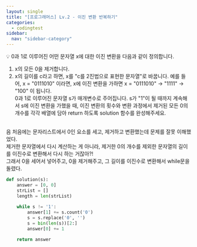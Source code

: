 ```yaml
---
layout: single
title: "[프로그래머스] Lv.2 - 이진 변환 반복하기"
categories:
  - codingtest
sidebar:
  nav: "sidebar-category"
---
```


💡 0과 1로 이루어진 어떤 문자열 x에 대한 이진 변환을 다음과 같이 정의합니다.
1. x의 모든 0을 제거합니다.
2. x의 길이를 c라고 하면, x를 "c를 2진법으로 표현한 문자열"로 바꿉니다.
예를 들어, x = "0111010" 이라면, x에 이진 변환을 가하면 x = "0111010" -> "1111" -> "100" 이 됩니다.<br />
0과 1로 이루어진 문자열 s가 매개변수로 주어집니다. s가 "1"이 될 때까지 계속해서 s에 이진 변환을 가했을 때, 이진 변환의 횟수와 변환 과정에서 제거된 모든 0의 개수를 각각 배열에 담아 return 하도록 solution 함수를 완성해주세요.
<br />
음 처음에는 문자리스트에서 0인 요소를 세고, 제거하고 변환했는데 문제를 잘못 이해했었다.<br />
제거한 문자열에서 다시 계산하는 게 아니라, 제거한 0의 개수를 제외한 문자열의 길이를 이진수로 변환해서 다시 하는 거잖아?!<br />
그래서 0을 세어서 넣어주고, 0을 제거해주고, 그 길이를 이진수로 변환해서 while문을 돌렸다.

``` python
def solution(s):
    answer = [0, 0]
    strList = []
    length = len(strList)
    
    while s != '1':
        answer[1] += s.count('0')
        s = s.replace('0', '')
        s = bin(len(s))[2:]
        answer[0] += 1

    return answer
```
